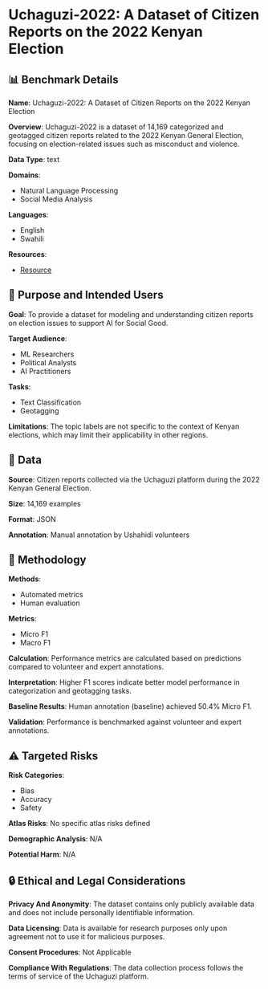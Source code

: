 # Uchaguzi-2022: A Dataset of Citizen Reports on the 2022 Kenyan Election

## 📊 Benchmark Details

**Name**: Uchaguzi-2022: A Dataset of Citizen Reports on the 2022 Kenyan Election

**Overview**: Uchaguzi-2022 is a dataset of 14,169 categorized and geotagged citizen reports related to the 2022 Kenyan General Election, focusing on election-related issues such as misconduct and violence.

**Data Type**: text

**Domains**:
- Natural Language Processing
- Social Media Analysis

**Languages**:
- English
- Swahili

**Resources**:
- [Resource](https://github.ushahidi.org/uchaguzi-ai/)

## 🎯 Purpose and Intended Users

**Goal**: To provide a dataset for modeling and understanding citizen reports on election issues to support AI for Social Good.

**Target Audience**:
- ML Researchers
- Political Analysts
- AI Practitioners

**Tasks**:
- Text Classification
- Geotagging

**Limitations**: The topic labels are not specific to the context of Kenyan elections, which may limit their applicability in other regions.

## 💾 Data

**Source**: Citizen reports collected via the Uchaguzi platform during the 2022 Kenyan General Election.

**Size**: 14,169 examples

**Format**: JSON

**Annotation**: Manual annotation by Ushahidi volunteers

## 🔬 Methodology

**Methods**:
- Automated metrics
- Human evaluation

**Metrics**:
- Micro F1
- Macro F1

**Calculation**: Performance metrics are calculated based on predictions compared to volunteer and expert annotations.

**Interpretation**: Higher F1 scores indicate better model performance in categorization and geotagging tasks.

**Baseline Results**: Human annotation (baseline) achieved 50.4% Micro F1.

**Validation**: Performance is benchmarked against volunteer and expert annotations.

## ⚠️ Targeted Risks

**Risk Categories**:
- Bias
- Accuracy
- Safety

**Atlas Risks**:
No specific atlas risks defined

**Demographic Analysis**: N/A

**Potential Harm**: N/A

## 🔒 Ethical and Legal Considerations

**Privacy And Anonymity**: The dataset contains only publicly available data and does not include personally identifiable information.

**Data Licensing**: Data is available for research purposes only upon agreement not to use it for malicious purposes.

**Consent Procedures**: Not Applicable

**Compliance With Regulations**: The data collection process follows the terms of service of the Uchaguzi platform.
